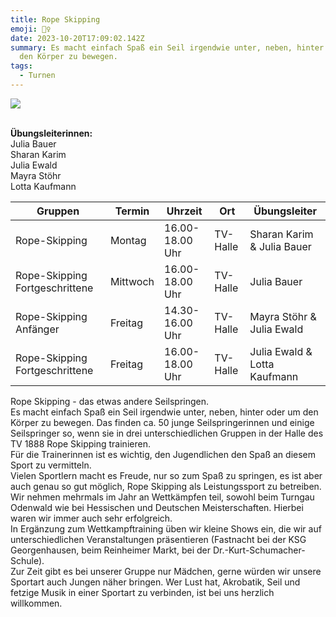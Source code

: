 ```yaml
---
title: Rope Skipping
emoji: 🤹‍♀️
date: 2023-10-20T17:09:02.142Z
summary: Es macht einfach Spaß ein Seil irgendwie unter, neben, hinter oder um
  den Körper zu bewegen.
tags:
  - Turnen
---
```

![](/src/assets/img/dsc_1405.jpg)

\
**Übungsleiterinnen:** \
Julia  Bauer\
Sharan Karim\
J﻿ulia Ewald\
M﻿ayra Stöhr\
L﻿otta Kaufmann

| **Gruppen**                     | **Termin** | **Uhrzeit**      | **Ort**  | **Übungsleiter**              |
| ------------------------------- | ---------- | ---------------- | -------- | ----------------------------- |
| R﻿ope-Skipping                  | Montag     | 1﻿6.00-18.00 Uhr | TV-Halle | S﻿haran Karim & Julia Bauer   |
| R﻿ope-Skipping Fortgeschrittene | Mittwoch   | 1﻿6.00-18.00 Uhr | TV-Halle | J﻿ulia Bauer                  |
| R﻿ope-Skipping Anfänger         | F﻿reitag   | 1﻿4.30-16.00 Uhr | TV-Halle | M﻿ayra Stöhr & Julia Ewald    |
| R﻿ope-Skipping Fortgeschrittene | Freitag    | 1﻿6.00-18.00 Uhr | TV-Halle | J﻿ulia Ewald & Lotta Kaufmann |

Rope Skipping - das etwas andere Seilspringen.\
Es macht einfach Spaß ein Seil irgendwie unter, neben, hinter oder um den Körper zu bewegen. Das finden ca. 50 junge Seilspringerinnen und einige Seilspringer so, wenn sie in drei unterschiedlichen Gruppen in der Halle des TV 1888 Rope Skipping trainieren.\
Für die Trainerinnen ist es wichtig, den Jugendlichen den Spaß an diesem Sport zu vermitteln.\
Vielen Sportlern macht es Freude, nur so zum Spaß zu springen, es ist aber auch genau so gut möglich, Rope Skipping als Leistungssport zu betreiben. Wir nehmen mehrmals im Jahr an Wettkämpfen teil, sowohl beim Turngau Odenwald wie bei Hessischen und Deutschen Meisterschaften. Hierbei waren wir immer auch sehr erfolgreich.\
In Ergänzung zum Wettkampftraining üben wir kleine Shows ein, die wir auf unterschiedlichen Veranstaltungen präsentieren (Fastnacht bei der KSG Georgenhausen, beim Reinheimer Markt, bei der Dr.-Kurt-Schumacher-Schule).\
Zur Zeit gibt es bei unserer Gruppe nur Mädchen, gerne würden wir unsere Sportart auch Jungen näher bringen. Wer Lust hat, Akrobatik, Seil und fetzige Musik in einer Sportart zu verbinden, ist bei uns herzlich willkommen.